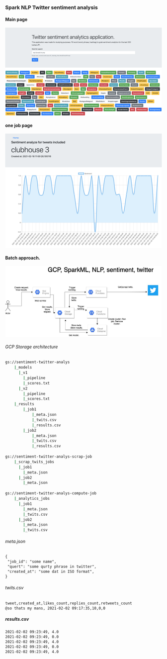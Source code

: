 ### Spark NLP Twitter sentiment analysis
#### Main page
 ![image info](assets/main_page.png )
 
 #### one job page
 ![image info](assets/job_page.png)
#### Batch approach.
![image info](assets/batch_arch.jpg)
###### GCP Storage architecture
```bash
gs://sentiment-twitter-analys
    |_models
      |_v1
        |_pipeline
        |_scores.txt
      |_v2
        |_pipeline
        |_scores.txt
    |_results
        |_job1
            |_meta.json
            |_twits.csv
            |_results.csv
        |_job2
            |_meta.json
            |_twits.csv
            |_results.csv

gs://sentiment-twitter-analys-scrap-job
    |_scrap_twits_jobs
      |_job1
        |_meta.json
      |_job2
        |_meta.json

gs://sentiment-twitter-analys-compute-job
    |_analytics_jobs
      |_job1
        |_meta.json
        |_twits.csv
      |_job2
        |_meta.json
        |_twits.csv
```

###### meta.json
```
{  
 "job_id": "some name",
 "quert": "some qurty phrase in twitter",
 "created_at": "some dat in ISO format",
}
```
###### twits.csv
```
tweet,created_at,likes_count,replies_count,retweets_count
@so thats my mans, 2021-02-02 09:17:35,10,0,0 
```
##### results.csv
```
2021-02-02 09:23:49, 4.0
2021-02-02 09:23:49, 0.0
2021-02-02 09:23:49, 4.0
2021-02-02 09:23:49, 0.0
2021-02-02 09:23:49, 4.0


```
